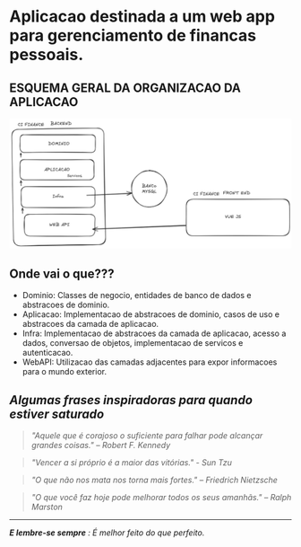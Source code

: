# Aplicacao destinada a um web app para gerenciamento de financas pessoais.
## ESQUEMA GERAL DA ORGANIZACAO DA APLICACAO
![Alt Imagem esquema applicacao](https://github.com/igoreusttaquio/CIFinance/blob/e922445093297180202bb716a99696b53ebdf5e1/esquema-aplicacao.png)

## Onde vai o que???
- Dominio: Classes de negocio, entidades de banco de dados e abstracoes de dominio.
- Aplicacao: Implementacao de abstracoes de dominio, casos de uso e abstracoes da camada de aplicacao.
- Infra: Implementacao de abstracoes da camada de aplicacao, acesso a dados, conversao de objetos, implementacao de servicos e autenticacao.
- WebAPI: Utilizacao das camadas adjacentes para expor informacoes para o mundo exterior.

## _Algumas frases inspiradoras para quando estiver saturado_
> _"Aquele que é corajoso o suficiente para falhar pode alcançar grandes coisas." – Robert F. Kennedy_

> _"Vencer a si próprio é a maior das vitórias." - Sun Tzu_

> _"O que não nos mata nos torna mais fortes." – Friedrich Nietzsche_

> _"O que você faz hoje pode melhorar todos os seus amanhãs." – Ralph Marston_

---
_**E lembre-se sempre** : É melhor feito do que perfeito._
